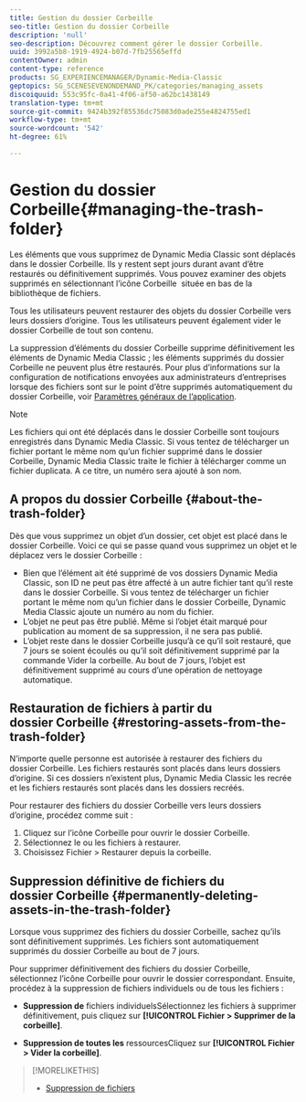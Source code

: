 ```yaml
---
title: Gestion du dossier Corbeille
seo-title: Gestion du dossier Corbeille
description: 'null'
seo-description: Découvrez comment gérer le dossier Corbeille.
uuid: 3992a5b8-1919-4924-b07d-7fb25565effd
contentOwner: admin
content-type: reference
products: SG_EXPERIENCEMANAGER/Dynamic-Media-Classic
geptopics: SG_SCENESEVENONDEMAND_PK/categories/managing_assets
discoiquuid: 553c95fc-0a41-4f06-af50-a62bc1438149
translation-type: tm+mt
source-git-commit: 9424b392f85536dc75083d0ade255e4824755ed1
workflow-type: tm+mt
source-wordcount: '542'
ht-degree: 61%

---
```



# Gestion du dossier Corbeille{#managing-the-trash-folder}

Les éléments que vous supprimez de Dynamic Media Classic sont déplacés dans le dossier Corbeille. Ils y restent sept jours durant avant d’être restaurés ou définitivement supprimés. Vous pouvez examiner des objets supprimés en sélectionnant l’icône Corbeille  située en bas de la bibliothèque de fichiers.

Tous les utilisateurs peuvent restaurer des objets du dossier Corbeille vers leurs dossiers d’origine. Tous les utilisateurs peuvent également vider le dossier Corbeille de tout son contenu.

La suppression d’éléments du dossier Corbeille supprime définitivement les éléments de Dynamic Media Classic ; les éléments supprimés du dossier Corbeille ne peuvent plus être restaurés. Pour plus d’informations sur la configuration de notifications envoyées aux administrateurs d’entreprises lorsque des fichiers sont sur le point d’être supprimés automatiquement du dossier Corbeille, voir [Paramètres généraux de l’application](application-setup.md#general_settings).

>[!NOTE]
>
>Les fichiers qui ont été déplacés dans le dossier Corbeille sont toujours enregistrés dans Dynamic Media Classic. Si vous tentez de télécharger un fichier portant le même nom qu’un fichier supprimé dans le dossier Corbeille, Dynamic Media Classic traite le fichier à télécharger comme un fichier duplicata. A ce titre, un numéro sera ajouté à son nom.

## A propos du dossier Corbeille {#about-the-trash-folder}

Dès que vous supprimez un objet d’un dossier, cet objet est placé dans le dossier Corbeille. Voici ce qui se passe quand vous supprimez un objet et le déplacez vers le dossier Corbeille :

* Bien que l’élément ait été supprimé de vos dossiers Dynamic Media Classic, son ID ne peut pas être affecté à un autre fichier tant qu’il reste dans le dossier Corbeille. Si vous tentez de télécharger un fichier portant le même nom qu’un fichier dans le dossier Corbeille, Dynamic Media Classic ajoute un numéro au nom du fichier.
* L’objet ne peut pas être publié. Même si l’objet était marqué pour publication au moment de sa suppression, il ne sera pas publié.
* L’objet reste dans le dossier Corbeille jusqu’à ce qu’il soit restauré, que 7 jours se soient écoulés ou qu’il soit définitivement supprimé par la commande Vider la corbeille. Au bout de 7 jours, l’objet est définitivement supprimé au cours d’une opération de nettoyage automatique.

## Restauration de fichiers à partir du dossier Corbeille  {#restoring-assets-from-the-trash-folder}

N’importe quelle personne est autorisée à restaurer des fichiers du dossier Corbeille. Les fichiers restaurés sont placés dans leurs dossiers d’origine. Si ces dossiers n’existent plus, Dynamic Media Classic les recrée et les fichiers restaurés sont placés dans les dossiers recréés.

Pour restaurer des fichiers du dossier Corbeille vers leurs dossiers d’origine, procédez comme suit :

1. Cliquez sur l’icône Corbeille pour ouvrir le dossier Corbeille.
1. Sélectionnez le ou les fichiers à restaurer.
1. Choisissez Fichier > Restaurer depuis la corbeille.

## Suppression définitive de fichiers du dossier Corbeille  {#permanently-deleting-assets-in-the-trash-folder}

Lorsque vous supprimez des fichiers du dossier Corbeille, sachez qu’ils sont définitivement supprimés. Les fichiers sont automatiquement supprimés du dossier Corbeille au bout de 7 jours.

Pour supprimer définitivement des fichiers du dossier Corbeille, sélectionnez l’icône Corbeille  pour ouvrir le dossier correspondant. Ensuite, procédez à la suppression de fichiers individuels ou de tous les fichiers :

* **Suppression de** fichiers individuelsSélectionnez les fichiers à supprimer définitivement, puis cliquez sur  **[!UICONTROL Fichier > Supprimer de la corbeille]**.

* **Suppression de toutes les** ressourcesCliquez sur  **[!UICONTROL Fichier > Vider la corbeille]**.

>[!MORELIKETHIS]
>
>* [Suppression de fichiers](moving-renaming-deleting-assets.md#delete_assets)

